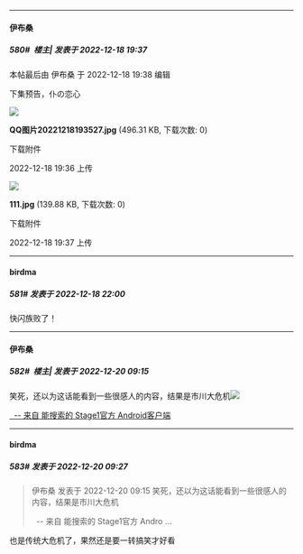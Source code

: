 

*****

####  伊布桑  
##### 580#         楼主| 发表于 2022-12-18 19:37

 本帖最后由 伊布桑 于 2022-12-18 19:38 编辑 

下集预告，仆の恋心

<img src="https://img.saraba1st.com/forum/202212/18/193637zhmmoss2973hv9y9.jpg" referrerpolicy="no-referrer">

<strong>QQ图片20221218193527.jpg</strong> (496.31 KB, 下载次数: 0)

下载附件

2022-12-18 19:36 上传

<img src="https://img.saraba1st.com/forum/202212/18/193711aii52jtjj5tx4747.jpg" referrerpolicy="no-referrer">

<strong>111.jpg</strong> (139.88 KB, 下载次数: 0)

下载附件

2022-12-18 19:37 上传



*****

####  birdma  
##### 581#       发表于 2022-12-18 22:00

快闪族败了！



*****

####  伊布桑  
##### 582#         楼主| 发表于 2022-12-20 09:15

笑死，还以为这话能看到一些很感人的内容，结果是市川大危机<img src="https://static.saraba1st.com/image/smiley/face2017/067.png" referrerpolicy="no-referrer">

[  -- 来自 能搜索的 Stage1官方 Android客户端](https://www.coolapk.com/apk/140634)



*****

####  birdma  
##### 583#       发表于 2022-12-20 09:27

<blockquote>伊布桑 发表于 2022-12-20 09:15
笑死，还以为这话能看到一些很感人的内容，结果是市川大危机

  -- 来自 能搜索的 Stage1官方 Andro ...</blockquote>
也是传统大危机了，果然还是要一转搞笑才好看

